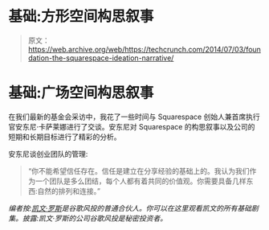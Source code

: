 # 基础:方形空间构思叙事 

> 原文：<https://web.archive.org/web/https://techcrunch.com/2014/07/03/foundation-the-squarespace-ideation-narrative/>

# 基础:广场空间构思叙事

在我们最新的基金会采访中，我花了一些时间与 Squarespace 创始人兼首席执行官安东尼·卡萨莱娜进行了交谈。安东尼对 Squarespace 的构思叙事以及公司的短期和长期目标进行了精彩的分析。

安东尼谈创业团队的管理:

> “你不能希望信任存在。信任是建立在分享经验的基础上的。我认为我们作为一个团队是多么团结，每个人都有着共同的价值观。你需要具备几样东西:自然的排列和连接。”

*编者按:[凯文·罗斯](https://web.archive.org/web/20221206025900/http://www.crunchbase.com/person/kevin-rose)是谷歌风投的普通合伙人。你可以在这里观看凯文的所有基础剧集。披露:凯文·罗斯的公司谷歌风投是秘密投资者。*